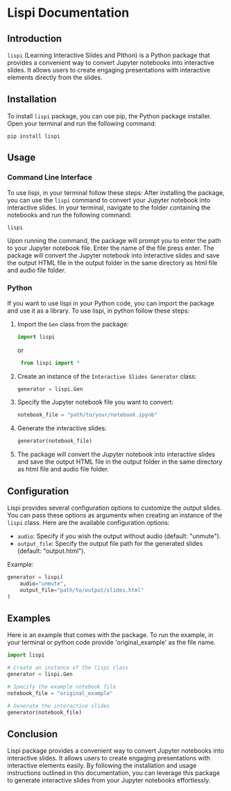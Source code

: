 # Lispi Documentation

## Introduction

`lispi` (Learning Interactive Slides and PIthon) is a Python package that provides a convenient way to convert Jupyter notebooks into interactive slides. It allows users to create engaging presentations with interactive elements directly from the slides.

## Installation

To install `lispi` package, you can use pip, the Python package installer. Open your terminal and run the following command:

```
pip install lispi
```

## Usage
### Command Line Interface
To use lispi, in your terminal follow these steps:
After installing the package, you can use the `lispi` command to convert your Jupyter notebook into interactive slides. In your terminal, navigate to the folder containing the notebooks and run the following command:

```lispi```

Upon running the command, the package will prompt you to enter the path to your Jupyter notebook file. Enter the name of the file press enter. The package will convert the Jupyter notebook into interactive slides and save the output HTML file in the output folder in the same directory as html file and audio file folder.

### Python
If you want to use lispi in your Python code, you can import the package and use it as a library. To use lispi, in python follow these steps:

1. Import the `Gen` class from the package:

   ```python
   import lispi
   ```
   or 

   ```python
    from lispi import *
   ```

2. Create an instance of the `Interactive Slides Generator` class:

   ```python
   generator = lispi.Gen
   ```

3. Specify the Jupyter notebook file you want to convert:

   ```python
   notebook_file = "path/to/your/notebook.ipynb"
   ```

4. Generate the interactive slides:

   ```python
   generator(notebook_file)
   ```

5. The package will convert the Jupyter notebook into interactive slides and save the output HTML file in the output folder in the same directory as html file and audio file folder.

## Configuration

Lispi provides several configuration options to customize the output slides. You can pass these options as arguments when creating an instance of the `lispi` class. Here are the available configuration options:

- `audio`: Specify if you wish the output without audio (default: "unmute").
- `output_file`: Specify the output file path for the generated slides (default: "output.html").

Example:

```python
generator = lispi(
    audio="unmute",
    output_file="path/to/output/slides.html"
)
```

## Examples

Here is an example that comes with the package. To run the example, in your terminal or python code provide 'original_example' as the file name.

```python
import lispi

# Create an instance of the lispi class
generator = lispi.Gen

# Specify the example notebook file
notebook_file = "original_example"

# Generate the interactive slides
generator(notebook_file)
```

## Conclusion

Lispi package provides a convenient way to convert Jupyter notebooks into interactive slides. It allows users to create engaging presentations with interactive elements easily. By following the installation and usage instructions outlined in this documentation, you can leverage this package to generate interactive slides from your Jupyter notebooks effortlessly.
